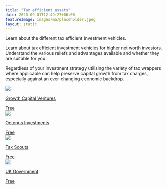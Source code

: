 ```yaml
---
title: "Tax efficient assets"
date: 2020-09-01T12:49:27+06:00
featureImage: images/ma/placeholder.jpeg
layout: static
---
```


Learn about the different tax efficient investment vehicles.

Learn about tax efficient investment vehicles for higher net worth investors. Understand the various reliefs and advantages available and whether they are suitable for you.

Regardless of your investment strategy utilising the variety of tax wrappers where applicable can help preserve capital growth from tax charges, especially against an ever-changing economic backdrop.

<a class="ma-link" href="https://www.growthcapitalventures.co.uk/insights/blog/how-to-minimise-inheritance-tax-using-tax-efficient-investments"><div class="ma-card"><div class="ma-icon"><img src ="/images/icon-check.png"/></div><div class="ma-name"><p>Growth Capital Ventures</p></div><div class="ma-paid-text"><span>Free</span></div></div></a><a class="ma-link" href="https://octopusinvestments.com/tax-efficient-investments-explained/"><div class="ma-card"><div class="ma-icon"><img src ="/images/icon-check.png"/></div><div class="ma-name"><p>Octopus Investments</p></div><div class="ma-paid-text"><span>Free</span></div></div></a><a class="ma-link" href="https://taxscouts.com/the-tax-basics/tax-efficient-investments-uk/"><div class="ma-card"><div class="ma-icon"><img src ="/images/icon-check.png"/></div><div class="ma-name"><p>Tax Scouts</p></div><div class="ma-paid-text"><span>Free</span></div></div></a><a class="ma-link" href="https://www.gov.uk/topic/personal-tax/savings-investment-tax"><div class="ma-card"><div class="ma-icon"><img src ="/images/icon-check.png"/></div><div class="ma-name"><p>UK Government</p></div><div class="ma-paid-text"><span>Free</span></div></div></a>  

<br/><br/>






